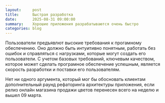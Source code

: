 ```yaml
---
layout:     post
title:      Быстрая разработка
date:       2025-08-31 09:00:00
summary:    Хорошие приложения разрабатываются очень быстро
categories: blog
---
```


Пользователи предъявлют высокие требования к прогамному обеспечению. Оно должно быть интуитивно понятным, работать без ошибок и справляться с нагрузками, которые могут создать его пользователи.
С учетом базовых требований, ключевым качеством, которое может сделать програмное обеспечение успешным, является скорость разработки и поставки его пользователям.  
  
Нет ни одного аргумента, который мог бы обосновать клиентам дополнительный раунд рефаторинга архитектуры приложения, если релиз онлайн магазина продажи цветов перенесен всего на неделю и вышел 09 марта.